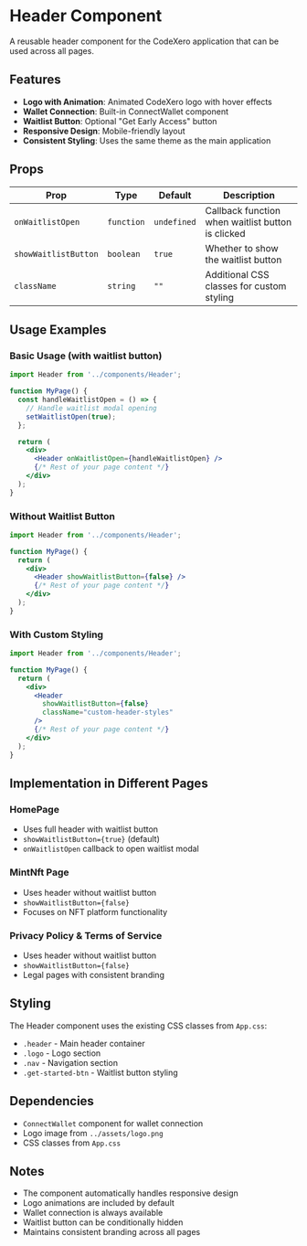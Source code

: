 # Header Component

A reusable header component for the CodeXero application that can be used across all pages.

## Features

- **Logo with Animation**: Animated CodeXero logo with hover effects
- **Wallet Connection**: Built-in ConnectWallet component
- **Waitlist Button**: Optional "Get Early Access" button
- **Responsive Design**: Mobile-friendly layout
- **Consistent Styling**: Uses the same theme as the main application

## Props

| Prop | Type | Default | Description |
|------|------|---------|-------------|
| `onWaitlistOpen` | `function` | `undefined` | Callback function when waitlist button is clicked |
| `showWaitlistButton` | `boolean` | `true` | Whether to show the waitlist button |
| `className` | `string` | `""` | Additional CSS classes for custom styling |

## Usage Examples

### Basic Usage (with waitlist button)
```jsx
import Header from '../components/Header';

function MyPage() {
  const handleWaitlistOpen = () => {
    // Handle waitlist modal opening
    setWaitlistOpen(true);
  };

  return (
    <div>
      <Header onWaitlistOpen={handleWaitlistOpen} />
      {/* Rest of your page content */}
    </div>
  );
}
```

### Without Waitlist Button
```jsx
import Header from '../components/Header';

function MyPage() {
  return (
    <div>
      <Header showWaitlistButton={false} />
      {/* Rest of your page content */}
    </div>
  );
}
```

### With Custom Styling
```jsx
import Header from '../components/Header';

function MyPage() {
  return (
    <div>
      <Header 
        showWaitlistButton={false} 
        className="custom-header-styles"
      />
      {/* Rest of your page content */}
    </div>
  );
}
```

## Implementation in Different Pages

### HomePage
- Uses full header with waitlist button
- `showWaitlistButton={true}` (default)
- `onWaitlistOpen` callback to open waitlist modal

### MintNft Page
- Uses header without waitlist button
- `showWaitlistButton={false}`
- Focuses on NFT platform functionality

### Privacy Policy & Terms of Service
- Uses header without waitlist button
- `showWaitlistButton={false}`
- Legal pages with consistent branding

## Styling

The Header component uses the existing CSS classes from `App.css`:
- `.header` - Main header container
- `.logo` - Logo section
- `.nav` - Navigation section
- `.get-started-btn` - Waitlist button styling

## Dependencies

- `ConnectWallet` component for wallet connection
- Logo image from `../assets/logo.png`
- CSS classes from `App.css`

## Notes

- The component automatically handles responsive design
- Logo animations are included by default
- Wallet connection is always available
- Waitlist button can be conditionally hidden
- Maintains consistent branding across all pages

